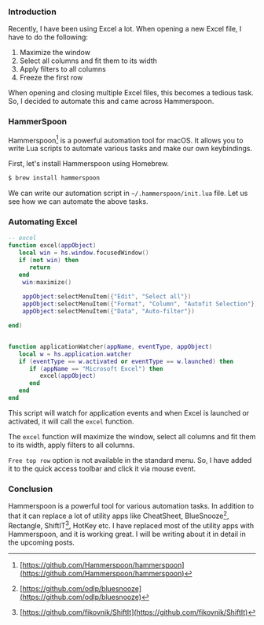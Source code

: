 <!--
.. title: Mastering HammerSpoon - Excel Automation
.. slug: excel-automation-with-hammerspoon-on-mac
.. date: 2023-05-21 18:14:00 UTC+05:30
.. tags: hammerspoon, automation, mac
.. category: 
.. link:
.. description: How to automate Excel and other apps with Hammerspoon on Mac
.. type: text
-->

### Introduction

Recently, I have been using Excel a lot. When opening a new Excel file, I have to do the following:

1. Maximize the window
2. Select all columns and fit them to its width
3. Apply filters to all columns
4. Freeze the first row

When opening and closing multiple Excel files, this becomes a tedious task. So, I decided to automate this and came across Hammerspoon.


### HammerSpoon

Hammerspoon[^hammerspoon] is a powerful automation tool for macOS. It allows you to write Lua scripts to automate various tasks and make our own keybindings.

First, let's install Hammerspoon using Homebrew.

```bash
$ brew install hammerspoon
```

We can write our automation script in `~/.hammerspoon/init.lua` file. Let us see how we can automate the above tasks.

### Automating Excel

```lua
-- excel
function excel(appObject)
   local win = hs.window.focusedWindow()
   if (not win) then
      return
   end
    win:maximize()
    
    appObject:selectMenuItem({"Edit", "Select all"})
    appObject:selectMenuItem({"Format", "Column", "Autofit Selection"})
    appObject:selectMenuItem({"Data", "Auto-filter"})

end)


function applicationWatcher(appName, eventType, appObject)
   local w = hs.application.watcher
   if (eventType == w.activated or eventType == w.launched) then
      if (appName == "Microsoft Excel") then
         excel(appObject)
      end
   end
end
```

This script will watch for application events and when Excel is launched or activated, it will call the `excel` function. 

The `excel` function will maximize the window, select all columns and fit them to its width, apply filters to all columns.

`Free top row` option is not available in the standard menu. So, I have added it to the quick access toolbar and click it via mouse event.


### Conclusion

Hammerspoon is a powerful tool for various automation tasks. In addition to that it can replace a lot of utility apps like CheatSheet, BlueSnooze[^bluesnooze], Rectangle, ShiftIT[^shiftit], HotKey etc. I have replaced most of the utility apps with Hammerspoon, and it is working great. I will be writing about it in detail in the upcoming posts.


[^hammerspoon]: [https://github.com/Hammerspoon/hammerspoon](https://github.com/Hammerspoon/hammerspoon)

[^bluesnooze]: [https://github.com/odlp/bluesnooze](https://github.com/odlp/bluesnooze)

[^shiftit]: [https://github.com/fikovnik/ShiftIt](https://github.com/fikovnik/ShiftIt)
